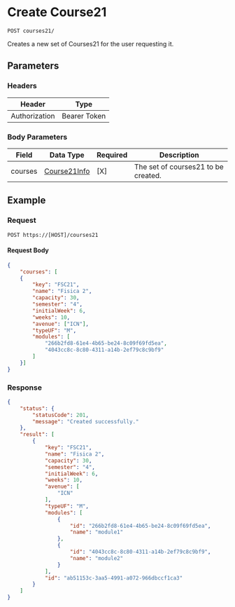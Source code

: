 # Create Course21

    POST courses21/
    
Creates a new set of Courses21 for the user requesting it.

## Parameters

### Headers
Header | Type
--- | ---
Authorization | Bearer Token

### Body Parameters

Field | Data Type | Required | Description
--- | --- | --- | ---
courses | [Course21Info][] | [X] | The set of courses21 to be created.

## Example
### Request

    POST https://[HOST]/courses21

#### Request Body    
```json
{
    "courses": [
    {
        "key": "FSC21",
        "name": "Fisica 2",
        "capacity": 30,
        "semester": "4",
        "initialWeek": 6,
        "weeks": 10,
        "avenue": ["ICN"],
        "typeUF": "M",
        "modules": [
            "266b2fd8-61e4-4b65-be24-8c09f69fd5ea",
            "4043cc8c-8c80-4311-a14b-2ef79c8c9bf9"
        ]
    }]
}
```

### Response
``` json
{
    "status": {
        "statusCode": 201,
        "message": "Created successfully."
    },
    "result": [
        {
            "key": "FSC21",
            "name": "Fisica 2",
            "capacity": 30,
            "semester": "4",
            "initialWeek": 6,
            "weeks": 10,
            "avenue": [
                "ICN"
            ],
            "typeUF": "M",
            "modules": [
                {
                    "id": "266b2fd8-61e4-4b65-be24-8c09f69fd5ea",
                    "name": "module1"
                },
                {
                    "id": "4043cc8c-8c80-4311-a14b-2ef79c8c9bf9",
                    "name": "module2"
                }
            ],
            "id": "ab51153c-3aa5-4991-a072-966dbccf1ca3"
        }
    ]
}
```

[Course21Info]: /server/api-docs/courses21/Course21Info.md